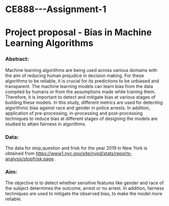 # CE888---Assignment-1
# Project proposal - Bias in Machine Learning Algorithms

### Abstract:
Machine learning algorithms are being used across various domains with the aim of reducing human prejudice in decision making. For these algorithms to be reliable, it is crucial for its predictions to be unbiased and transparent. The machine learning models can learn bias from the data compiled by humans or from the assumptions made while training them. Therefore, it is important to detect and mitigate bias at various stages of building these models. In this study, different metrics are used for detecting algorithmic bias against race and gender in police arrests. In addition, application of pre-processing, in-processing and post-processing techniques to reduce bias at different stages of designing the models are studied to attain fairness in algorithms. 

### Data:
The data for stop,question and frisk for the year 2019 in New York is obtained from https://www1.nyc.gov/site/nypd/stats/reports-analysis/stopfrisk.page .

### Aim:
The objective is to detect whether sensitive features like gender and race of the subject determines the outcome, arrest or no arrest. In addition, fairness techniques are used to mitigate the observed bias, to make the model more reliable.
